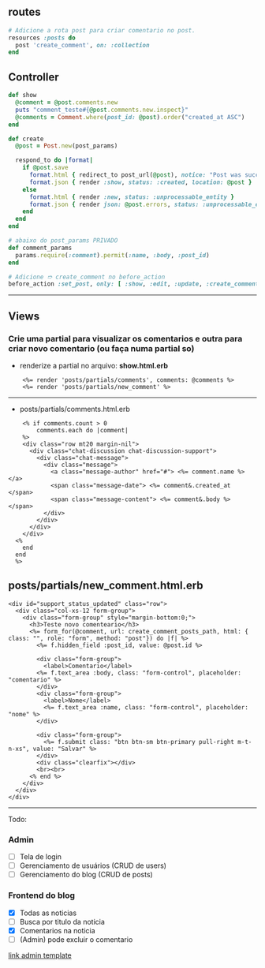 ## routes

```ruby
# Adicione a rota post para criar comentario no post.
resources :posts do
  post 'create_comment', on: :collection
end
```

## Controller

```ruby
def show
  @comment = @post.comments.new
  puts "comment_teste#{@post.comments.new.inspect}"
  @comments = Comment.where(post_id: @post).order("created_at ASC")
end
```

```ruby
def create
  @post = Post.new(post_params)

  respond_to do |format|
    if @post.save
      format.html { redirect_to post_url(@post), notice: "Post was successfully created." }
      format.json { render :show, status: :created, location: @post }
    else
      format.html { render :new, status: :unprocessable_entity }
      format.json { render json: @post.errors, status: :unprocessable_entity }
    end
  end
end
```

```ruby
# abaixo do post_params PRIVADO
def comment_params
  params.require(:comment).permit(:name, :body, :post_id)
end
```

```ruby
# Adicione ➱ create_comment no before_action
before_action :set_post, only: [ :show, :edit, :update, :create_comment, :destroy ]
```

-----



## Views

### Crie uma partial para visualizar os comentarios e outra para criar novo comentario (ou faça numa partial so)

- renderize a partial no arquivo: **show.html.erb**
```erb
	<%= render 'posts/partials/comments', comments: @comments %>
	<%= render 'posts/partials/new_comment' %>
````
----

- posts/partials/comments.html.erb
```erb
	<% if comments.count > 0
		comments.each do |comment|
  	%>
    <div class="row mt20 margin-nil">
      <div class="chat-discussion chat-discussion-support">
        <div class="chat-message">
          <div class="message">
            <a class="message-author" href="#"> <%= comment.name %> </a>
            <span class="message-date"> <%= comment&.created_at </span>
            <span class="message-content"> <%= comment&.body %> </span>
          </div>
        </div>
      </div>
    </div>
  <%
    end
  end
  %>
```

## posts/partials/new_comment.html.erb

```erb
<div id="support_status_updated" class="row">
  <div class="col-xs-12 form-group">
    <div class="form-group" style="margin-bottom:0;">
      <h3>Teste novo comenteario</h3>
      <%= form_for(@comment, url: create_comment_posts_path, html: { class: "", role: "form", method: "post"}) do |f| %>
        <%= f.hidden_field :post_id, value: @post.id %>

        <div class="form-group">
          <label>Comentario</label>
        <%= f.text_area :body, class: "form-control", placeholder: "comentario" %>
        </div>
        <div class="form-group">
          <label>Nome</label>
          <%= f.text_area :name, class: "form-control", placeholder: "nome" %>
        </div>

        <div class="form-group">
          <%= f.submit class: "btn btn-sm btn-primary pull-right m-t-n-xs", value: "Salvar" %>
        </div>
        <div class="clearfix"></div>
        <br><br>
      <% end %>
    </div>
  </div>
</div>

```
----

Todo:

### Admin
- [ ] Tela de login
- [ ] Gerenciamento de usuários (CRUD de users)
- [ ] Gerenciamento do blog (CRUD de posts)

### Frontend do blog
- [x] Todas as noticias
- [ ] Busca por titulo da noticia
- [x] Comentarios na noticia
- [ ] (Admin) pode excluir o comentario

[link admin template](https://athemes.com/collections/free-bootstrap-admin-templates/)
